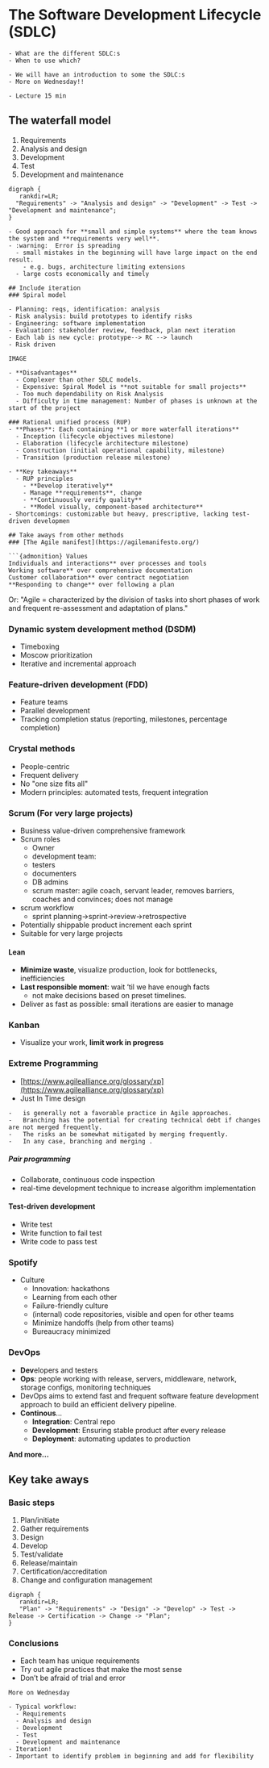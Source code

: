 # The Software Development Lifecycle (SDLC)

```{questions}
- What are the different SDLC:s
- When to use which?
```

```{objectives}
- We will have an introduction to some the SDLC:s
- More on Wednesday!!
```



```{instructor-note}
- Lecture 15 min
```


## The waterfall model

1.	Requirements
2.	Analysis and design
3.	Development
4.	Test
5.	Development and maintenance

```{graphviz}
digraph {
   rankdir=LR;
  "Requirements" -> "Analysis and design" -> "Development" -> Test -> "Development and maintenance";
}

- Good approach for **small and simple systems** where the team knows the system and **requirements very well**.
- :warning:  Error is spreading 
  - small mistakes in the beginning will have large impact on the end result. 
    - e.g. bugs, architecture limiting extensions
  - large costs economically and timely

## Include iteration
### Spiral model

- Planning: reqs, identification: analysis
- Risk analysis: build prototypes to identify risks
- Engineering: software implementation
- Evaluation: stakeholder review, feedback, plan next iteration
- Each lab is new cycle: prototype--> RC --> launch
- Risk driven

IMAGE

- **Disadvantages**
  - Complexer than other SDLC models.
  - Expensive: Spiral Model is **not suitable for small projects**
  - Too much dependability on Risk Analysis
  - Difficulty in time management: Number of phases is unknown at the start of the project

### Rational unified process (RUP) 
- **Phases**: Each containing **1 or more waterfall iterations**
  - Inception (lifecycle objectives milestone)
  - Elaboration (lifecycle architecture milestone)
  - Construction (initial operational capability, milestone)
  - Transition (production release milestone)

- **Key takeaways**
  - RUP principles
    - **Develop iteratively**
    - Manage **requirements**, change
    - **Continuously verify quality**
    - **Model visually, component-based architecture**
- Shortcomings: customizable but heavy, prescriptive, lacking test-driven developmen

## Take aways from other methods 
### [The Agile manifest](https://agilemanifesto.org/)

```{admonition} Values
Individuals and interactions** over processes and tools
Working software** over comprehensive documentation
Customer collaboration** over contract negotiation
**Responding to change** over following a plan
```

Or:
"Agile = characterized by the division of tasks into short phases of work and frequent re-assessment and adaptation of plans."

### Dynamic system development method (DSDM)
- Timeboxing
-	Moscow prioritization
- Iterative and incremental approach

### Feature-driven development (FDD)
- Feature teams
- Parallel development
- Tracking completion status (reporting, milestones, percentage completion)

### Crystal methods
- People-centric
- Frequent delivery
- No "one size fits all"
- Modern principles: automated tests, frequent integration

### Scrum (For very large projects)
- Business value-driven comprehensive framework
- Scrum roles
  - Owner 
  - development team:
  - testers
  - documenters
  - DB admins 
  - scrum master: agile coach, servant leader, removes barriers, coaches and convinces; does not manage
- scrum workflow
  - sprint planning->sprint->review->retrospective
- Potentially shippable product increment each sprint
- Suitable for very large projects

#### Lean 
- **Minimize waste**, visualize production, look for bottlenecks, inefficiencies
- **Last responsible moment**: wait ‘til we have enough facts
    - not make decisions based on preset timelines.
- Deliver as fast as possible: small iterations are easier to manage

### Kanban
- Visualize your work, **limit work in progress**

### Extreme Programming
-	[https://www.agilealliance.org/glossary/xp](https://www.agilealliance.org/glossary/xp)
-	Just In Time design

```{admonition} Branching and merging is not listed as a core XP practice
-	is generally not a favorable practice in Agile approaches. 
-	Branching has the potential for creating technical debt if changes are not merged frequently. 
-	The risks an be somewhat mitigated by merging frequently. 
-	In any case, branching and merging .
```

##### Pair programming
- Collaborate, continuous code inspection
- real-time development technique to increase algorithm implementation

#### Test-driven development
- Write test
- Write function to fail test
- Write code to pass test

### Spotify
- Culture
  - Innovation: hackathons
  - Learning from each other
  - Failure-friendly culture
  - (internal) code repositories, visible and open for other teams
  - Minimize handoffs (help from other teams)
  - Bureaucracy minimized


### DevOps
- **Dev**elopers and testers
- **Ops**: people working with release, servers, middleware, network, storage configs, monitoring techniques
- DevOps aims to extend fast and frequent software feature development approach to build an efficient delivery pipeline.
- **Continous**...
  - **Integration**: Central repo
  - **Development**: Ensuring stable product after every release
  - **Deployment**: automating updates to production

**And more...**

## Key take aways
### Basic steps

1.	Plan/initiate
2.	Gather requirements
3.	Design
4.	Develop
5.	Test/validate
6.	Release/maintain
7.	Certification/accreditation
8.	Change and configuration management

```{graphviz}
digraph {
   rankdir=LR;
   "Plan" -> "Requirements" -> "Design" -> "Develop" -> Test -> Release -> Certification -> Change -> "Plan";
}
```

### Conclusions
  - Each team has unique requirements
  - Try out agile practices that make the most sense
  - Don’t be afraid of trial and error

```{info}
More on Wednesday
```

```{keypoints}
- Typical workflow:
  - Requirements
  - Analysis and design
  - Development
  - Test
  - Development and maintenance
- Iteration!
- Important to identify problem in beginning and add for flexibility

```
